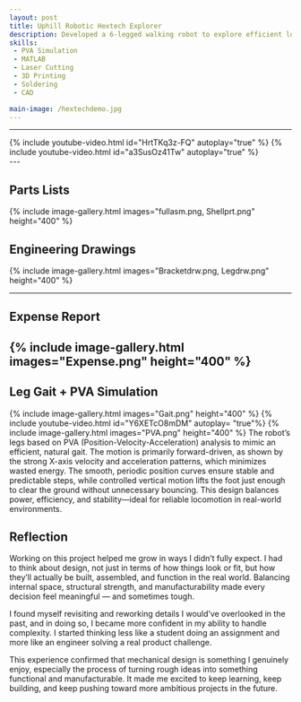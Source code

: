```yaml
---
layout: post
title: Uphill Robotic Hextech Explorer
description: Developed a 6-legged walking robot to explore efficient locomotion strategies for sloped and uneven terrains. The project aimed to study biomechanically inspired gaits that enhance stability and energy efficiency in incline navigation. Led CAD design in Fusion 360, implementing adaptive leg geometries. Simulated motion in MATLAB to optimize gait patterns, achieving a 15% increase in stride efficiency on a 25° slope. Fabricated parts via 3D printing and laser cutting; assembled and field-tested the robot to evaluate real-world performance.
skills: 
 - PVA Simulation
 - MATLAB
 - Laser Cutting
 - 3D Printing
 - Soldering
 - CAD

main-image: /hextechdemo.jpg
---
```


---
<div style="display: flex; gap: 20px; justify-content: center; flex-wrap: wrap;">
  {% include youtube-video.html id="HrtTKq3z-FQ" autoplay="true" %}
  {% include youtube-video.html id="a3SusOz41Tw" autoplay="true" %}
</div>
---


## Parts Lists
{% include image-gallery.html images="fullasm.png, Shellprt.png" height="400" %} 

## Engineering Drawings
{% include image-gallery.html images="Bracketdrw.png, Legdrw.png" height="400" %}

---
## Expense Report
{% include image-gallery.html images="Expense.png" height="400" %}
---
## Leg Gait + PVA Simulation
{% include image-gallery.html images="Gait.png" height="400" %}
{% include youtube-video.html id="Y6XETcO8mDM" autoplay= "true"%}
{% include image-gallery.html images="PVA.png" height="400" %}
The robot’s legs based on PVA (Position-Velocity-Acceleration) analysis to mimic an efficient, natural gait. The motion is primarily forward-driven, as shown by the strong X-axis velocity and acceleration patterns, which minimizes wasted energy. The smooth, periodic position curves ensure stable and predictable steps, while controlled vertical motion lifts the foot just enough to clear the ground without unnecessary bouncing. This design balances power, efficiency, and stability—ideal for reliable locomotion in real-world environments.

## Reflection
Working on this project helped me grow in ways I didn’t fully expect. I had to think about design, not just in terms of how things look or fit, but how they’ll actually be built, assembled, and function in the real world. Balancing internal space, structural strength, and manufacturability made every decision feel meaningful — and sometimes tough.

I found myself revisiting and reworking details I would’ve overlooked in the past, and in doing so, I became more confident in my ability to handle complexity. I started thinking less like a student doing an assignment and more like an engineer solving a real product challenge.

This experience confirmed that mechanical design is something I genuinely enjoy, especially the process of turning rough ideas into something functional and manufacturable. It made me excited to keep learning, keep building, and keep pushing toward more ambitious projects in the future.


<!--## Embedding youtube video
The second video has the autoplay on. copy and paste the 11-digit id found in the url link. <br>
*Example* : https://www.youtube.com/watch?v={**MhVw-MHGv4s**}&ab_channel=engineerguy
{% include youtube-video.html id="MhVw-MHGv4s" autoplay= "false"%}
{% include youtube-video.html id="XGC31lmdS6s" autoplay = "true" %}

you can also set up custom size by specifying the width (the aspect ratio has been set to 16/9). The default size is 560 pixels x 315 pixels.  

The width of the video below. Regardless of initial width, all the videos is responsive and will fit within the smaller screen.
{% include youtube-video.html id="tGCdLEQzde0" autoplay = "false" width= "900px" %}  

<br>

## Adding a hozontal line
---

## Starting a new line
leave two spaces "  " at the end or enter <br>

## Adding bold text
this is how you input **bold text**

## Adding italic text
Italicized text is the *cat's meow*.

## Adding ordered list
1. First item
2. Second item
3. Third item
4. Fourth item

## Adding unordered list
- First item
- Second item
- Third item
- Fourth item

## Adding code block
```ruby
def hello_world
  puts "Hello, World!"
end
```

```python
def start()
  print("time to start!")
```

```javascript
let x = 1;
if (x === 1) {
  let x = 2;
  console.log(x);
}
console.log(x);

```

## Adding external links
[Wikipedia](https://en.wikipedia.org)


## Adding block quote
> A blockquote would look great if you need to highlight something


## Adding table 

| Header 1 | Header 2 |
|----------|----------|
| Row 1, Col 1 | Row 1, Col 2 |
| Row 2, Col 1 | Row 2, Col 2 |

make sure to leave aline betwen the table and the header-->

